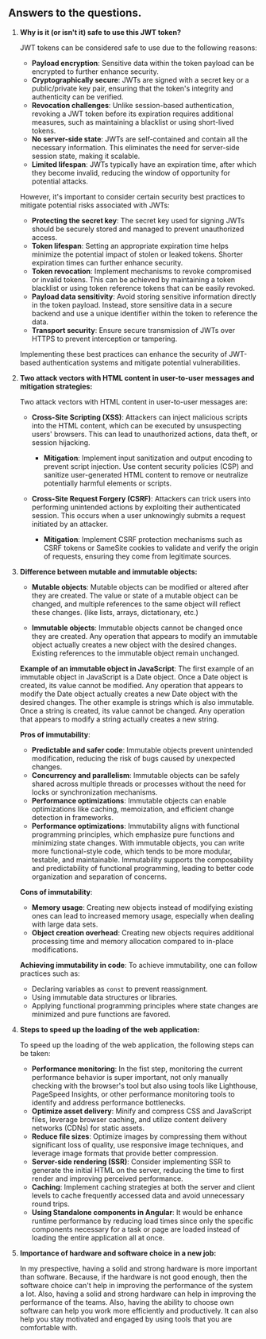 ## Answers to the questions.

1. **Why is it (or isn't it) safe to use this JWT token?**

   JWT tokens can be considered safe to use due to the following reasons:
   - **Payload encryption**:  Sensitive data within the token payload can be encrypted to further enhance security.
   - **Cryptographically secure**: JWTs are signed with a secret key or a public/private key pair, ensuring that the token's integrity and authenticity can be verified.
   - **Revocation challenges**: Unlike session-based authentication, revoking a JWT token before its expiration requires additional measures, such as maintaining a blacklist or using short-lived tokens.
   - **No server-side state**: JWTs are self-contained and contain all the necessary information. This eliminates the need for server-side session state, making it scalable.
   - **Limited lifespan**: JWTs typically have an expiration time, after which they become invalid, reducing the window of opportunity for potential attacks.  
  
   However, it's important to consider certain security best practices to mitigate potential risks associated with JWTs:

     - **Protecting the secret key**: The secret key used for signing JWTs should be securely stored and managed to prevent unauthorized access.
     - **Token lifespan**: Setting an appropriate expiration time helps minimize the potential impact of stolen or leaked tokens. Shorter expiration times can further enhance security.
     - **Token revocation**: Implement mechanisms to revoke compromised or invalid tokens. This can be achieved by maintaining a token blacklist or using token reference tokens that can be easily revoked.
     - **Payload data sensitivity**: Avoid storing sensitive information directly in the token payload. Instead, store sensitive data in a secure backend and use a unique identifier within the token to reference the data.
     - **Transport security**: Ensure secure transmission of JWTs over HTTPS to prevent interception or tampering.
  
    Implementing these best practices can enhance the security of JWT-based authentication systems and mitigate potential vulnerabilities.

2. **Two attack vectors with HTML content in user-to-user messages and mitigation strategies:**

   Two attack vectors with HTML content in user-to-user messages are:
   - **Cross-Site Scripting (XSS)**: Attackers can inject malicious scripts into the HTML content, which can be executed by unsuspecting users' browsers. This can lead to unauthorized actions, data theft, or session hijacking.
      - **Mitigation**: Implement input sanitization and output encoding to prevent script injection. Use content security policies (CSP) and sanitize user-generated HTML content to remove or neutralize potentially harmful elements or scripts.
   
   - **Cross-Site Request Forgery (CSRF)**: Attackers can trick users into performing unintended actions by exploiting their authenticated session. This occurs when a user unknowingly submits a request initiated by an attacker.
      - **Mitigation**: Implement CSRF protection mechanisms such as CSRF tokens or SameSite cookies to validate and verify the origin of requests, ensuring they come from legitimate sources.
   
3. **Difference between mutable and immutable objects:**

   - **Mutable objects**: Mutable objects can be modified or altered after they are created. The value or state of a mutable object can be changed, and multiple references to the same object will reflect these changes. (like lists, arrays, dictationary, etc.)
   
   - **Immutable objects**: Immutable objects cannot be changed once they are created. Any operation that appears to modify an immutable object actually creates a new object with the desired changes. Existing references to the immutable object remain unchanged.
   
   **Example of an immutable object in JavaScript**: 
   The first example of an immutable object in JavaScript is a Date object. Once a Date object is created, its value cannot be modified. Any operation that appears to modify the Date object actually creates a new Date object with the desired changes.
   The other example is strings which is also immutable. Once a string is created, its value cannot be changed. Any operation that appears to modify a string actually creates a new string. 
   
   **Pros of immutability**:
   - **Predictable and safer code**: Immutable objects prevent unintended modification, reducing the risk of bugs caused by unexpected changes.
   - **Concurrency and parallelism**: Immutable objects can be safely shared across multiple threads or processes without the need for locks or synchronization mechanisms.
   - **Performance optimizations**: Immutable objects can enable optimizations like caching, memoization, and efficient change detection in frameworks.
   - **Performance optimizations**: Immutability aligns with functional programming principles, which emphasize pure functions and minimizing state changes. With immutable objects, you can write more functional-style code, which tends to be more modular, testable, and maintainable. Immutability supports the composability and predictability of functional programming, leading to better code organization and separation of concerns.
   
   **Cons of immutability**:
   - **Memory usage**: Creating new objects instead of modifying existing ones can lead to increased memory usage, especially when dealing with large data sets.
   - **Object creation overhead**: Creating new objects requires additional processing time and memory allocation compared to in-place modifications.
   
   **Achieving immutability in code**: To achieve immutability, one can follow practices such as:
   - Declaring variables as `const` to prevent reassignment.
   - Using immutable data structures or libraries.
   - Applying functional programming principles where state changes are minimized and pure functions are favored.

4. **Steps to speed up the loading of the web application:**

   To speed up the loading of the web application, the following steps can be taken:
   - **Performance monitoring**: In the fist step, monitoring the current performance behavior is super important, not only manually checking with the browser's tool but also using tools like Lighthouse, PageSpeed Insights, or other performance monitoring tools to identify and address performance bottlenecks.
   - **Optimize asset delivery**: Minify and compress CSS and JavaScript files, leverage browser caching, and utilize content delivery networks (CDNs) for static assets.
   - **Reduce file sizes**: Optimize images by compressing them without significant loss of quality, use responsive image techniques, and leverage image formats that provide better compression.
   - **Server-side rendering (SSR)**: Consider implementing SSR to generate the initial HTML on the server, reducing the time to first render and improving perceived performance.
   - **Caching**: Implement caching strategies at both the server and client levels to cache frequently accessed data and avoid unnecessary round trips.
   - **Using Standalone components in Angular**: It would be enhance runtime performance by reducing load times since only the specific components necessary for a task or page are loaded instead of loading the entire application all at once.


5. **Importance of hardware and software choice in a new job:**

    In my prespective, having a solid and strong hardware is more important than software. Because, if the hardware is not good enough, then the software choice can't help in improving the performance of the system a lot. Also, having a solid and strong hardware can help in improving the performance of the teams. Also, having the ability to choose own software can help you work more efficiently and productively. It can also help you stay motivated and engaged by using tools that you are comfortable with.

